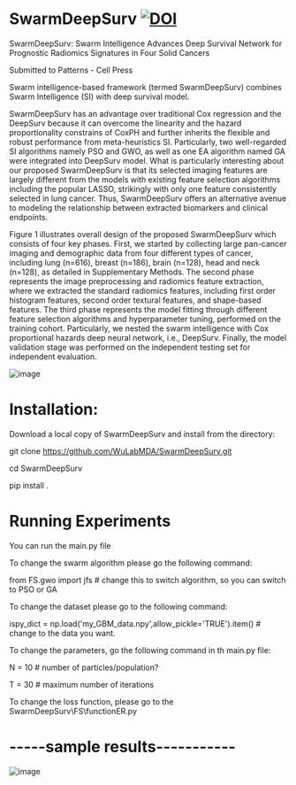 # SwarmDeepSurv [![DOI](https://zenodo.org/badge/530675749.svg)](https://zenodo.org/badge/latestdoi/530675749)
SwarmDeepSurv: Swarm Intelligence Advances Deep Survival Network for Prognostic Radiomics Signatures in Four Solid Cancers

Submitted to Patterns - Cell Press

Swarm intelligence-based framework (termed SwarmDeepSurv) combines Swarm Intelligence (SI) with deep survival model.

SwarmDeepSurv has an advantage over traditional Cox regression and the DeepSurv because it can overcome the linearity and the hazard proportionality constrains of CoxPH and further inherits the flexible 
and robust performance from meta-heuristics SI. Particularly, two well-regarded SI algorithms namely PSO and GWO, as well as one EA algorithm named GA were integrated into DeepSurv model.
What is particularly interesting about our proposed SwarmDeepSurv is that its selected imaging features are largely different from the models with existing feature selection algorithms including the popular LASSO, strikingly with only one feature consistently selected in lung cancer. 
Thus, SwarmDeepSurv offers an alternative avenue to modeling the relationship between extracted biomarkers and clinical endpoints. 

Figure 1 illustrates overall design of the proposed SwarmDeepSurv which consists of four key phases. 
First, we started by collecting large pan-cancer imaging and demographic data from four different types of cancer, 
including lung (n=616), breast (n=186), brain (n=128), head and neck (n=128), as detailed in Supplementary Methods. 
The second phase represents the image preprocessing and radiomics feature extraction, where we extracted the standard radiomics features, 
including first order histogram features, second order textural features, and shape-based features. 
The third phase represents the model fitting through different feature selection algorithms and hyperparameter tuning, 
performed on the training cohort. Particularly, we nested the swarm intelligence with Cox proportional hazards deep neural network, i.e., DeepSurv.
Finally, the model validation stage was performed on the independent testing set for independent evaluation. 

![image](https://user-images.githubusercontent.com/94207813/193582788-58ad2f28-b3ff-4ec6-b904-9f06a717cbfa.png)


# Installation:

Download a local copy of SwarmDeepSurv and install from the directory:

git clone https://github.com/WuLabMDA/SwarmDeepSurv.git

cd SwarmDeepSurv

pip install .


# Running Experiments

You can run the main.py file

To change the swarm algorithm please go the following command: 

from FS.gwo import jfs   # change this to switch algorithm, so you can switch to PSO or GA

To change the dataset please go to the following command: 

ispy_dict = np.load('my_GBM_data.npy',allow_pickle='TRUE').item() # change to the data you want. 

To change the parameters, go the following command in th main.py file:


N    = 10 # number of particles/population?

T    = 30 # maximum number of iterations


To change the loss function, please go to the SwarmDeepSurv\FS\functionER.py


# -----sample results-----------

![image](https://user-images.githubusercontent.com/94207813/193585472-97fad366-0095-4db8-a125-9c0a9aca892d.png)


